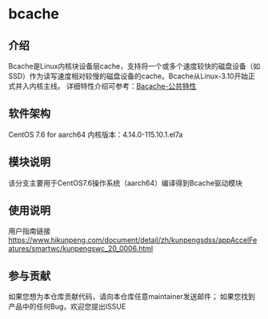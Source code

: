 # bcache

## 介绍
Bcache是Linux内核块设备层cache，支持将一个或多个速度较快的磁盘设备（如SSD）作为读写速度相对较慢的磁盘设备的cache。Bcache从Linux-3.10开始正式并入内核主线。
详细特性介绍可参考：[Bacache-公共特性](https://www.hikunpeng.com/document/detail/zh/kunpengsdss/twp/topic_0200577209.html)

## 软件架构
CentOS 7.6 for aarch64
内核版本：4.14.0-115.10.1.el7a

## 模块说明
该分支主要用于CentOS7.6操作系统（aarch64）编译得到Bcache驱动模块

## 使用说明
用户指南链接
https://www.hikunpeng.com/document/detail/zh/kunpengsdss/appAccelFeatures/smartwc/kunpengswc_20_0006.html

## 参与贡献
如果您想为本仓库贡献代码，请向本仓库任意maintainer发送邮件；
如果您找到产品中的任何Bug，欢迎您提出ISSUE